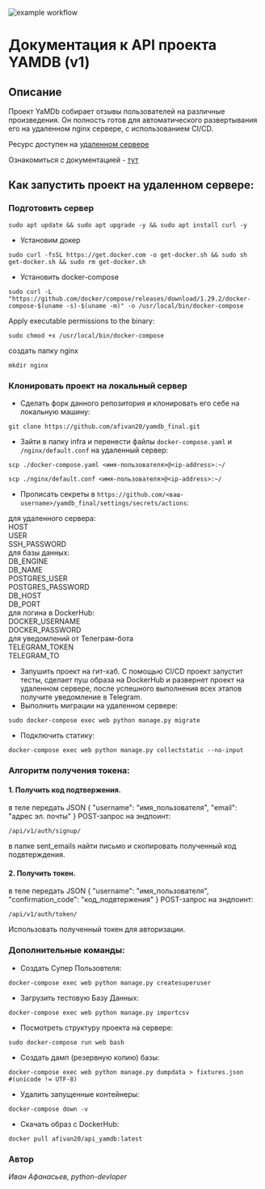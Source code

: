 ![example workflow](https://github.com/afivan20/yamdb_final/actions/workflows/yamdb_workflow.yml/badge.svg)
# Документация к API проекта YAMDB (v1)

## Описание
Проект YaMDb собирает отзывы пользователей на различные произведения. 
Он полность готов для автоматического развертывания его на удаленном nginx сервере, с использованием CI/CD.

Ресурс доступен на [удаленном сервере](http://178.154.229.26/admin)

Ознакомиться с документацией - 
[тут](http://178.154.229.26/redoc/)

## Как запустить проект на удаленном сервере:
### Подготовить сервер ###
```
sudo apt update && sudo apt upgrade -y && sudo apt install curl -y
```
- Установим докер
```
sudo curl -fsSL https://get.docker.com -o get-docker.sh && sudo sh get-docker.sh && sudo rm get-docker.sh
```
- Установить docker-compose
```
sudo curl -L "https://github.com/docker/compose/releases/download/1.29.2/docker-compose-$(uname -s)-$(uname -m)" -o /usr/local/bin/docker-compose
```
Apply executable permissions to the binary:
```
sudo chmod +x /usr/local/bin/docker-compose
```
создать папку nginx
```
mkdir nginx
```
### Клонировать проект на локальный сервер
- Сделать форк данного репозитория и клонировать его себе на локальную машину:
```
git clone https://github.com/afivan20/yamdb_final.git
``` 
- Зайти в папку infra и перенести файлы `docker-compose.yaml` и `/nginx/default.conf` на удаленный сервер:
```
scp ./docker-compose.yaml <имя-пользователя>@<ip-address>:~/
```
```
scp ./nginx/default.conf <имя-пользователя>@<ip-address>:~/
```
- Прописать секреты в `https://github.com/<ваш-username>/yamdb_final/settings/secrets/actions`:
<dl>
<dt>для удаленного сервера:</dt>
HOST<br>
USER<br>
SSH_PASSWORD<br>

<dt>для базы данных:</dt>
DB_ENGINE<br>
DB_NAME<br>
POSTGRES_USER<br>
POSTGRES_PASSWORD<br>
DB_HOST<br>
DB_PORT<br>

<dt>для логина в DockerHub:</dt>
DOCKER_USERNAME<br>
DOCKER_PASSWORD<br>

<dt>для уведомлений от Телеграм-бота</dt>
TELEGRAM_TOKEN<br>
TELEGRAM_TO
</dl>

- Запушить проект на гит-хаб. С помощью CI/CD проект запустит тесты, сделает пуш образа на DockerHub и развернет проект на удаленном сервере, после успешного выполнения всех этапов получите уведомление в Telegram.
- Выполнить миграции на удаленном сервере:
```
sudo docker-compose exec web python manage.py migrate
```
- Подключить статику:
```
docker-compose exec web python manage.py collectstatic --no-input
```

### Алгоритм получения токена:
#### 1. Получить код подтвержения.
в теле передать JSON
{
  "username": "имя_пользователя",
  "email": "адрес эл. почты"
}
POST-запрос на эндпоинт:
```
/api/v1/auth/signup/
```


в папке sent_emails найти письмо и скопировать полученный код подвтерждения.

#### 2. Получить токен.
в теле передать JSON
{
  "username": "имя_пользователя",
  "confirmation_code": "код_подвтержения"
}
POST-запрос на эндпоинт:
```
/api/v1/auth/token/
```
Использовать полученный токен для авторизации.

### Дополнительные команды:
- Создать Супер Пользовтеля:
```
docker-compose exec web python manage.py createsuperuser
```
- Загрузить тестовую Базу Данных:
```
docker-compose exec web python manage.py importcsv
```
- Посмотреть структуру проекта на сервере:
```
sudo docker-compose run web bash
```
- Создать дамп (резервную копию) базы:
```
docker-compose exec web python manage.py dumpdata > fixtures.json
#(unicode != UTF-8)
```
- Удалить запущенные контейнеры:
```
docker-compose down -v
```
- Скачать образ с DockerHub:
```
docker pull afivan20/api_yamdb:latest
```

### Автор
_Иван Афанасьев, python-devloper_